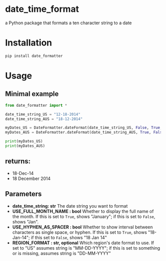# date_time_format

a Python package that formats a ten character string to a date

# Installation

```bash
pip install date_formatter
```

# Usage

## Minimal example

```python
from date_formatter import *

date_time_string_US = "12-18-2014"
date_time_string_AUS = "18-12-2014"

myDates_US = DateFormatter.dateFormat(date_time_string_US, False, True, "US")
myDates_AUS = DateFormatter.dateFormat(date_time_string_AUS, True, False)

print(myDates_US)
print(myDates_AUS)

```

## returns:

- 18-Dec-14
- 18 December 2014

## Parameters

- **date_time_string: str**
  The date string you want to format
- **USE_FULL_MONTH_NAME : bool**
  Whether to display the full name of the month. If this is set to `True`, shows "January"; if this is set to `False`, shows "Jan".
- **USE_HYPHEN_AS_SPACER : bool**
  Whether to show interval between characters as single space, or hyphen. If this is set to `True`, shows "18-Jan-14"; if this set to `False`, shows "18 Jan 14"
- **REGION_FORMAT : str, optional**
  Which region's date format to use. If set to "US" assumes string is "MM-DD-YYYY"; if this is set to something or is missing, assumes string is "DD-MM-YYYY"
